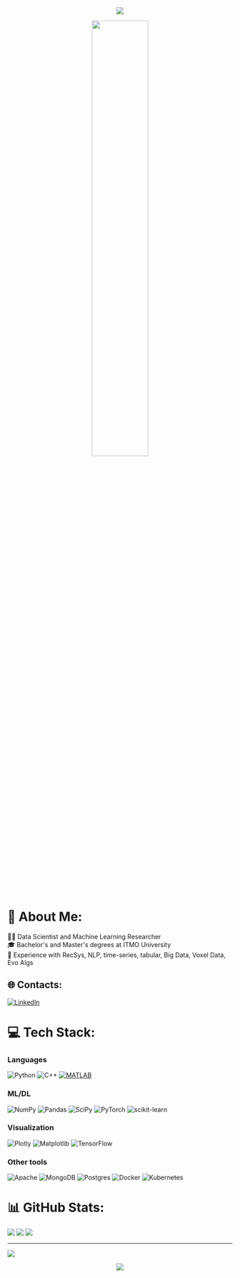 <p align="center">
  <img src="https://capsule-render.vercel.app/api?type=waving&color=0:C900FF,100:330040&height=150&section=header&text=Hello%20there,%20I'm%20Zakhar&fontColor=d6ace6&fontSize=55&fontAlignY=35"/>
</p>


<p align="center">
  <img src="https://user-images.githubusercontent.com/33491221/217827503-27ca0af9-153c-44ca-9c2c-3a4c462330b3.gif" width=50% height=50%>
</p>


# 💫 About Me:
👨‍💻 Data Scientist and Machine Learning Researcher<br>🎓 Bachelor's and Master's degrees at ITMO University<br>🎯 Experience with RecSys, NLP, time-series, tabular, Big Data, Voxel Data, Evo Algs


## 🌐 Contacts:
[![LinkedIn](https://img.shields.io/badge/linkedin-%230077B5.svg?style=for-the-badge&logo=linkedin&logoColor=white)]("https://linkedin.com/in/zpinaev)


# 💻 Tech Stack:
### Languages
![Python](https://img.shields.io/badge/python-3670A0?style=for-the-badge&logo=python&logoColor=ffdd54) 
![C++](https://img.shields.io/badge/c++-%2300599C.svg?style=for-the-badge&logo=c%2B%2B&logoColor=white)
[![MATLAB](https://www.mathworks.com/matlabcentral/images/matlab-file-exchange.svg)](https://www.mathworks.com/matlabcentral/profile/authors/14523453?s_tid=gdd_blg_to_profile)

### ML/DL
![NumPy](https://img.shields.io/badge/numpy-%23013243.svg?style=for-the-badge&logo=numpy&logoColor=white) 
![Pandas](https://img.shields.io/badge/pandas-%23150458.svg?style=for-the-badge&logo=pandas&logoColor=white)
![SciPy](https://img.shields.io/badge/SciPy-%230C55A5.svg?style=for-the-badge&logo=scipy&logoColor=%white) 
![PyTorch](https://img.shields.io/badge/PyTorch-%23EE4C2C.svg?style=for-the-badge&logo=PyTorch&logoColor=white) 
![scikit-learn](https://img.shields.io/badge/scikit--learn-%23F7931E.svg?style=for-the-badge&logo=scikit-learn&logoColor=white) 

### Visualization
![Plotly](https://img.shields.io/badge/Plotly-%233F4F75.svg?style=for-the-badge&logo=plotly&logoColor=white)
![Matplotlib](https://img.shields.io/badge/Matplotlib-%23ffffff.svg?style=for-the-badge&logo=Matplotlib&logoColor=black)
![TensorFlow](https://img.shields.io/badge/TensorFlow-%23FF6F00.svg?style=for-the-badge&logo=TensorFlow&logoColor=white) 

### Other tools
![Apache](https://img.shields.io/badge/apache-%23D42029.svg?style=for-the-badge&logo=apache&logoColor=white) 
![MongoDB](https://img.shields.io/badge/MongoDB-%234ea94b.svg?style=for-the-badge&logo=mongodb&logoColor=white) 
![Postgres](https://img.shields.io/badge/postgres-%23316192.svg?style=for-the-badge&logo=postgresql&logoColor=white) 
![Docker](https://img.shields.io/badge/docker-%230db7ed.svg?style=for-the-badge&logo=docker&logoColor=white) 
![Kubernetes](https://img.shields.io/badge/kubernetes-%23326ce5.svg?style=for-the-badge&logo=kubernetes&logoColor=white)

# 📊 GitHub Stats:
![](https://github-readme-stats.vercel.app/api?username=ShumwayGordon&theme=midnight-purple&hide_border=true&include_all_commits=true&count_private=true) ![](https://github-readme-streak-stats.herokuapp.com/?user=ShumwayGordon&theme=midnight-purple&hide_border=true) ![](https://github-readme-stats.vercel.app/api/top-langs/?username=ShumwayGordon&theme=midnight-purple&hide_border=true&include_all_commits=true&count_private=true&layout=compact)

---
[![](https://visitcount.itsvg.in/api?id=ShumwayGordon&icon=0&color=11)](https://visitcount.itsvg.in)


<p align="center">
  <img src="https://capsule-render.vercel.app/api?type=waving&color=0:C900FF,100:330040&height=110&section=footer&fontColor=d6ace6&fontSize=55&fontAlignY=40"/>
</p>
